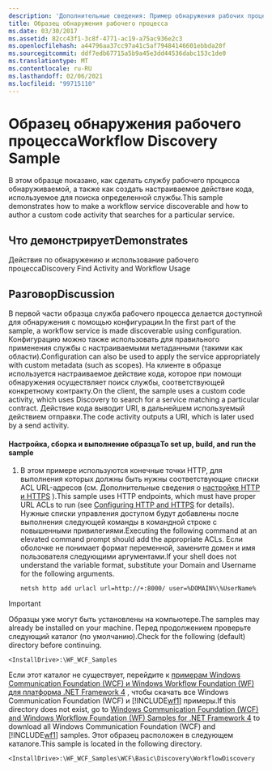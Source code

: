 ```yaml
---
description: 'Дополнительные сведения: Пример обнаружения рабочих процессов'
title: Образец обнаружения рабочего процесса
ms.date: 03/30/2017
ms.assetid: 82cc43f1-3c8f-4771-ac19-a75ac936e2c3
ms.openlocfilehash: a44796aa37cc97a41c5af79484146601ebbda20f
ms.sourcegitcommit: ddf7edb67715a5b9a45e3dd44536dabc153c1de0
ms.translationtype: MT
ms.contentlocale: ru-RU
ms.lasthandoff: 02/06/2021
ms.locfileid: "99715110"
---
```

# <a name="workflow-discovery-sample"></a><span data-ttu-id="b7dd7-103">Образец обнаружения рабочего процесса</span><span class="sxs-lookup"><span data-stu-id="b7dd7-103">Workflow Discovery Sample</span></span>

<span data-ttu-id="b7dd7-104">В этом образце показано, как сделать службу рабочего процесса обнаруживаемой, а также как создать настраиваемое действие кода, используемое для поиска определенной службы.</span><span class="sxs-lookup"><span data-stu-id="b7dd7-104">This sample demonstrates how to make a workflow service discoverable and how to author a custom code activity that searches for a particular service.</span></span>  
  
## <a name="demonstrates"></a><span data-ttu-id="b7dd7-105">Что демонстрирует</span><span class="sxs-lookup"><span data-stu-id="b7dd7-105">Demonstrates</span></span>  

 <span data-ttu-id="b7dd7-106">Действия по обнаружению и использование рабочего процесса</span><span class="sxs-lookup"><span data-stu-id="b7dd7-106">Discovery Find Activity and Workflow Usage</span></span>  
  
## <a name="discussion"></a><span data-ttu-id="b7dd7-107">Разговор</span><span class="sxs-lookup"><span data-stu-id="b7dd7-107">Discussion</span></span>  

 <span data-ttu-id="b7dd7-108">В первой части образца служба рабочего процесса делается доступной для обнаружения с помощью конфигурации.</span><span class="sxs-lookup"><span data-stu-id="b7dd7-108">In the first part of the sample, a workflow service is made discoverable using configuration.</span></span> <span data-ttu-id="b7dd7-109">Конфигурацию можно также использовать для правильного применения службы с настраиваемыми метаданными (такими как области).</span><span class="sxs-lookup"><span data-stu-id="b7dd7-109">Configuration can also be used to apply the service appropriately with custom metadata (such as scopes).</span></span> <span data-ttu-id="b7dd7-110">На клиенте в образце используется настраиваемое действие кода, которое при помощи обнаружения осуществляет поиск службы, соответствующей конкретному контракту.</span><span class="sxs-lookup"><span data-stu-id="b7dd7-110">On the client, the sample uses a custom code activity, which uses Discovery to search for a service matching a particular contract.</span></span> <span data-ttu-id="b7dd7-111">Действие кода выводит URI, в дальнейшем используемый действием отправки.</span><span class="sxs-lookup"><span data-stu-id="b7dd7-111">The code activity outputs a URI, which is later used by a send activity.</span></span>  
  
#### <a name="to-set-up-build-and-run-the-sample"></a><span data-ttu-id="b7dd7-112">Настройка, сборка и выполнение образца</span><span class="sxs-lookup"><span data-stu-id="b7dd7-112">To set up, build, and run the sample</span></span>  
  
1. <span data-ttu-id="b7dd7-113">В этом примере используются конечные точки HTTP, для выполнения которых должны быть нужны соответствующие списки ACL URL-адресов (см. Дополнительные сведения о [настройке HTTP и HTTPS](../feature-details/configuring-http-and-https.md) ).</span><span class="sxs-lookup"><span data-stu-id="b7dd7-113">This sample uses HTTP endpoints, which must have proper URL ACLs to run (see [Configuring HTTP and HTTPS](../feature-details/configuring-http-and-https.md) for details).</span></span> <span data-ttu-id="b7dd7-114">Нужные списки управления доступом будут добавлены после выполнения следующей команды в командной строке с повышенными привилегиями.</span><span class="sxs-lookup"><span data-stu-id="b7dd7-114">Executing the following command at an elevated command prompt should add the appropriate ACLs.</span></span> <span data-ttu-id="b7dd7-115">Если оболочке не понимает формат переменной, замените домен и имя пользователя следующими аргументами.</span><span class="sxs-lookup"><span data-stu-id="b7dd7-115">If your shell does not understand the variable format, substitute your Domain and Username for the following arguments.</span></span>  
  
    `netsh http add urlacl url=http://+:8000/ user=%DOMAIN%\%UserName%`
  
> [!IMPORTANT]
> <span data-ttu-id="b7dd7-116">Образцы уже могут быть установлены на компьютере.</span><span class="sxs-lookup"><span data-stu-id="b7dd7-116">The samples may already be installed on your machine.</span></span> <span data-ttu-id="b7dd7-117">Перед продолжением проверьте следующий каталог (по умолчанию).</span><span class="sxs-lookup"><span data-stu-id="b7dd7-117">Check for the following (default) directory before continuing.</span></span>  
>
> `<InstallDrive>:\WF_WCF_Samples`  
>
> <span data-ttu-id="b7dd7-118">Если этот каталог не существует, перейдите к [примерам Windows Communication Foundation (WCF) и Windows Workflow Foundation (WF) для платформа .NET Framework 4](https://www.microsoft.com/download/details.aspx?id=21459) , чтобы скачать все Windows Communication Foundation (WCF) и [!INCLUDE[wf1](../../../../includes/wf1-md.md)] примеры.</span><span class="sxs-lookup"><span data-stu-id="b7dd7-118">If this directory does not exist, go to [Windows Communication Foundation (WCF) and Windows Workflow Foundation (WF) Samples for .NET Framework 4](https://www.microsoft.com/download/details.aspx?id=21459) to download all Windows Communication Foundation (WCF) and [!INCLUDE[wf1](../../../../includes/wf1-md.md)] samples.</span></span> <span data-ttu-id="b7dd7-119">Этот образец расположен в следующем каталоге.</span><span class="sxs-lookup"><span data-stu-id="b7dd7-119">This sample is located in the following directory.</span></span>  
>
> `<InstallDrive>:\WF_WCF_Samples\WCF\Basic\Discovery\WorkflowDiscovery`
